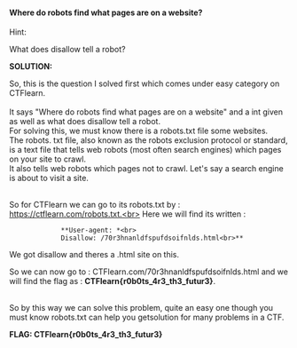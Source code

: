 #### Where do robots find what pages are on a website?<br>

Hint:<br>

What does disallow tell a robot?<br>


**SOLUTION:**<br>

So, this is the question I solved first which comes under easy category on CTFlearn.<br><br>
It says "Where do robots find what pages are on a website" and a int given as well as what does disallow tell a robot.<br>
For solving this, we must know there is a robots.txt file some websites.<br>
The robots. txt file, also known as the robots exclusion protocol or standard, is a text file that tells web robots (most often search engines) which pages on your site to crawl.<br>
It also tells web robots which pages not to crawl. Let's say a search engine is about to visit a site.<br><br>

So for CTFlearn we can go to its robots.txt by : https://ctflearn.com/robots.txt.<br>
Here we will find its written :<br>

                 **User-agent: *<br>
                 Disallow: /70r3hnanldfspufdsoifnlds.html<br>**
                 
We got disallow and theres a .html site on this.<br>

So we can now go to : CTFlearn.com/70r3hnanldfspufdsoifnlds.html and we will find the flag as :   **CTFlearn{r0b0ts_4r3_th3_futur3}**.<br><br>

So by this way we can solve this problem, quite an easy one though you must know robots.txt can help you getsolution for many problems in a CTF.<br>

**FLAG:  CTFlearn{r0b0ts_4r3_th3_futur3}**<br>

                   
